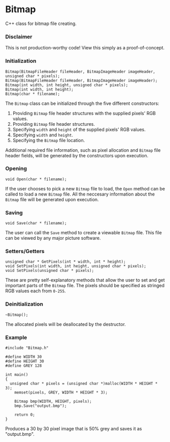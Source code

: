 # Bitmap
C++ class for bitmap file creating.

### Disclaimer
This is not production-worthy code! View this simply as a proof-of-concept.

### Initialization
```
Bitmap(BitmapFileHeader fileHeader, BitmapImageHeader imageHeader, unsigned char * pixels);
Bitmap(BitmapFileHeader fileHeader, BitmapImageHeader imageHeader);
Bitmap(int width, int height, unsigned char * pixels);
Bitmap(int width, int height);
Bitmap(char * filename);
```
The `Bitmap` class can be initialized through the five different constructors:

1. Providing `Bitmap` file header structures with the supplied pixels' RGB values.
2. Providing `Bitmap` file header structures.
3. Specifying `width` and `height` of the supplied pixels' RGB values.
4. Specifying `width` and `height`.
5. Specifying the `Bitmap` file location.

Additional required file information, such as pixel allocation and `Bitmap` file header fields, will be generated by the constructors upon execution.

### Opening
```
void Open(char * filename);
```
If the user chooses to pick a new `Bitmap` file to load, the `Open` method can be called to load a new `Bitmap` file. All the neccesary information about the `Bitmap` file will be generated upon execution.

### Saving
```
void Save(char * filename);
```
The user can call the `Save` method to create a viewable `Bitmap` file. This file can be viewed by any major picture software.

### Setters/Getters
```
unsigned char * GetPixels(int * width, int * height);
void SetPixels(int width, int height, unsigned char * pixels);
void SetPixels(unsigned char * pixels);
```
These are pretty self-explanatory methods that allow the user to set and get important parts of the `Bitmap` file. The pixels should be specified as stringed RGB values each from `0-255`.

### Deinitialization
```
~Bitmap();
```
The allocated pixels will be deallocated by the destructor.

### Example
```
#include "Bitmap.h"

#define WIDTH 30
#define HEIGHT 30
#define GREY 128

int main()
{
  unsigned char * pixels = (unsigned char *)malloc(WIDTH * HEIGHT * 3);
	memset(pixels, GREY, WIDTH * HEIGHT * 3);

	Bitmap bmp(WIDTH, HEIGHT, pixels);
	bmp.Save("output.bmp");

	return 0;
}
```
Produces a 30 by 30 pixel image that is 50% grey and saves it as "output.bmp".
